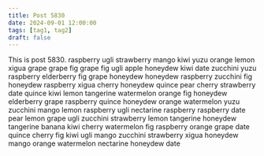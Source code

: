 ```yaml
---
title: Post 5830
date: 2024-09-01 12:00:00
tags: [tag1, tag2]
draft: false
---
```

This is post 5830.
raspberry
ugli
strawberry
mango
kiwi
yuzu
orange
lemon
xigua
grape
grape
fig
grape
fig
ugli
apple
honeydew
kiwi
date
zucchini
yuzu
raspberry
elderberry
fig
grape
honeydew
honeydew
raspberry
zucchini
fig
honeydew
raspberry
xigua
cherry
honeydew
quince
pear
cherry
strawberry
date
quince
kiwi
lemon
tangerine
watermelon
orange
fig
honeydew
elderberry
grape
raspberry
quince
honeydew
orange
watermelon
yuzu
zucchini
mango
lemon
raspberry
ugli
nectarine
raspberry
raspberry
date
pear
lemon
grape
ugli
zucchini
strawberry
lemon
tangerine
honeydew
tangerine
banana
kiwi
cherry
watermelon
fig
raspberry
orange
grape
date
quince
cherry
fig
kiwi
ugli
mango
zucchini
strawberry
xigua
honeydew
mango
orange
watermelon
nectarine
honeydew
date
